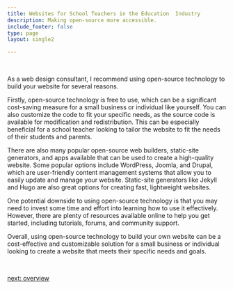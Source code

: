 ```yaml
---
title: Websites for School Teachers in the Education  Industry
description: Making open-source more accessible.
include_footer: false
type: page
layout: single2

---
```


<br>
<p>
As a web design consultant, I recommend using open-source technology to build your website for several reasons.

Firstly, open-source technology is free to use, which can be a significant cost-saving measure for a small business or individual like yourself. You can also customize the code to fit your specific needs, as the source code is available for modification and redistribution. This can be especially beneficial for a school teacher looking to tailor the website to fit the needs of their students and parents.

There are also many popular open-source web builders, static-site generators, and apps available that can be used to create a high-quality website. Some popular options include WordPress, Joomla, and Drupal, which are user-friendly content management systems that allow you to easily update and manage your website. Static-site generators like Jekyll and Hugo are also great options for creating fast, lightweight websites.

One potential downside to using open-source technology is that you may need to invest some time and effort into learning how to use it effectively. However, there are plenty of resources available online to help you get started, including tutorials, forums, and community support.

Overall, using open-source technology to build your own website can be a cost-effective and customizable solution for a small business or individual looking to create a website that meets their specific needs and goals.

<br>

<a href="https://workdojos.com/schoolteachers/overview">next: overview</a>
<br>
</p>
